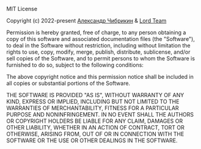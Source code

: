 MIT License

Copyright (c) 2022-present [Александр Чибрикин](https://github.com/alek13) & [Lord Team](https://github.com/lord-server/lord?tab=readme-ov-file#contributors--%D1%83%D1%87%D0%B0%D1%81%D1%82%D0%BD%D0%B8%D0%BA%D0%B8)

Permission is hereby granted, free of charge, to any person obtaining a copy
of this software and associated documentation files (the "Software"), to deal
in the Software without restriction, including without limitation the rights
to use, copy, modify, merge, publish, distribute, sublicense, and/or sell
copies of the Software, and to permit persons to whom the Software is
furnished to do so, subject to the following conditions:

The above copyright notice and this permission notice shall be included in all
copies or substantial portions of the Software.

THE SOFTWARE IS PROVIDED "AS IS", WITHOUT WARRANTY OF ANY KIND, EXPRESS OR
IMPLIED, INCLUDING BUT NOT LIMITED TO THE WARRANTIES OF MERCHANTABILITY,
FITNESS FOR A PARTICULAR PURPOSE AND NONINFRINGEMENT. IN NO EVENT SHALL THE
AUTHORS OR COPYRIGHT HOLDERS BE LIABLE FOR ANY CLAIM, DAMAGES OR OTHER
LIABILITY, WHETHER IN AN ACTION OF CONTRACT, TORT OR OTHERWISE, ARISING FROM,
OUT OF OR IN CONNECTION WITH THE SOFTWARE OR THE USE OR OTHER DEALINGS IN THE
SOFTWARE.
